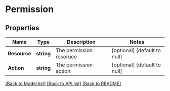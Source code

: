 # Permission

## Properties
Name | Type | Description | Notes
------------ | ------------- | ------------- | -------------
**Resource** | **string** | The permission resoruce | [optional] [default to null]
**Action** | **string** | The permission action | [optional] [default to null]

[[Back to Model list]](../README.md#documentation-for-models) [[Back to API list]](../README.md#documentation-for-api-endpoints) [[Back to README]](../README.md)


